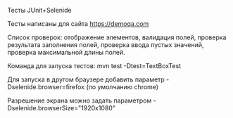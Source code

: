 Тесты JUnit+Selenide

Тесты написаны для сайта https://demoqa.com

Список проверок:
отображение элементов,
валидация полей,
проверка результата заполнения полей, проверка ввода пустых значений, проверка максимальной длины полей.

Команда для запуска тестов: mvn test -Dtest=TextBoxTest

Для запуска в другом браузере добавить параметр -Dselenide.browser=firefox (по умолчанию chrome)

Разрешение экрана можно задать параметром -Dselenide.browserSize="1920x1080"


